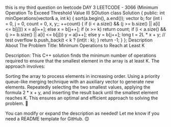 this is my third question on leetcode 
DAY 3
LEETCODE - 3066 (Minimum Operation To Exceed Threshold Value II)
SOlution
class Solution {
public:
    int minOperations(vector<int>& a, int k) {
        sort(a.begin(), a.end());
        vector<int> b;
        for (int i = 0, j = 0, count = 0, x, y;; ++count) {
            if (i < a.size() && (j >= b.size() || a[i] <= b[j]))
                x = a[i++];
            else
                x = b[j++];
            if (x >= k)
                return count;
            if (i < a.size() && (j >= b.size() || a[i] <= b[j]))
                y = a[i++];
            else
                y = b[j++];
            long t = 2L * x + y; // test overflow
            b.push_back(t < k ? (int)t : k);
        }
        return -1;
    }
};
Description About The Problem
Title: Minimum Operations to Reach at Least K

Description:
This C++ solution finds the minimum number of operations required to ensure that the smallest element in the array is at least K. The approach involves:

Sorting the array to process elements in increasing order.
Using a priority queue-like merging technique with an auxiliary vector to generate new elements.
Repeatedly selecting the two smallest values, applying the formula 2 * x + y, and inserting the result back until the smallest element reaches K.
This ensures an optimal and efficient approach to solving the problem. 🚀

You can modify or expand the description as needed! Let me know if you need a README template for GitHub. 😊
